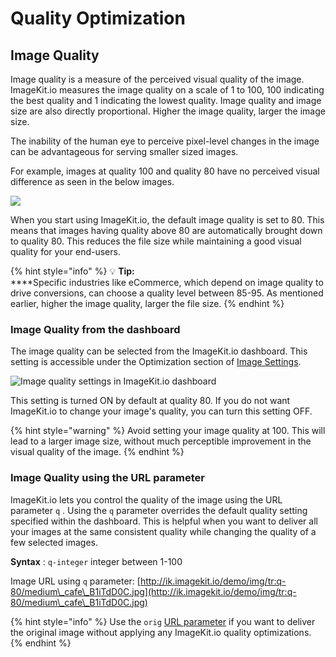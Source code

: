 # Quality Optimization

## Image Quality

Image quality is a measure of the perceived visual quality of the image. ImageKit.io measures the image quality on a scale of 1 to 100, 100 indicating the best quality and 1 indicating the lowest quality. Image quality and image size are also directly proportional. Higher the image quality, larger the image size.

The inability of the human eye to perceive pixel-level changes in the image can be advantageous for serving smaller sized images.

For example, images at quality 100 and quality 80 have no perceived visual difference as seen in the below images.

![](../../.gitbook/assets/oj8cf2bdztdzwp8fum6i.png)

When you start using ImageKit.io, the default image quality is set to 80. This means that images having quality above 80 are automatically brought down to quality 80. This reduces the file size while maintaining a good visual quality for your end-users.

{% hint style="info" %}
:bulb: **Tip:**\
****Specific industries like eCommerce, which depend on image quality to drive conversions, can choose a quality level between 85-95. As mentioned earlier, higher the image quality, larger the file size.
{% endhint %}

### Image Quality from the dashboard

The image quality can be selected from the ImageKit.io dashboard. This setting is accessible under the Optimization section of [Image Settings](https://imagekit.io/dashboard?redirectTo=settings#settings).

![Image quality settings in ImageKit.io dashboard](<../../.gitbook/assets/image quality from dashboard.png>)

This setting is turned ON by default at quality 80. If you do not want ImageKit.io to change your image's quality, you can turn this setting OFF.

{% hint style="warning" %}
Avoid setting your image quality at 100. This will lead to a larger image size, without much perceptible improvement in the visual quality of the image.
{% endhint %}

### Image Quality using the URL parameter

ImageKit.io lets you control the quality of the image using the URL parameter `q` . Using the `q` parameter overrides the default quality setting specified within the dashboard. This is helpful when you want to deliver all your images at the same consistent quality while changing the quality of a few selected images.

**Syntax** : `q-integer` integer between 1-100

Image URL using `q` parameter: [http://ik.imagekit.io/demo/img/tr:q-80/medium\_cafe\_B1iTdD0C.jpg](http://ik.imagekit.io/demo/img/tr:q-80/medium\_cafe\_B1iTdD0C.jpg)

{% hint style="info" %}
Use the `orig` [URL parameter](broken-reference) if you want to deliver the original image without applying any ImageKit.io quality optimizations.
{% endhint %}
